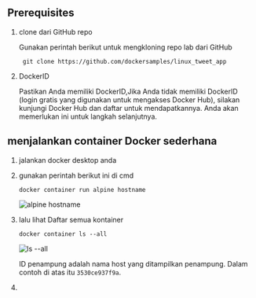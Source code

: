 ## Prerequisites

1. clone dari GitHub repo
   
   Gunakan perintah berikut untuk mengkloning repo lab dari GitHub
   ```
    git clone https://github.com/dockersamples/linux_tweet_app
   ```
2. DockerID

   Pastikan Anda memiliki DockerID,Jika Anda tidak memiliki DockerID (login gratis yang digunakan untuk mengakses Docker Hub), silakan     kunjungi Docker Hub dan daftar untuk mendapatkannya. Anda akan memerlukan ini untuk langkah selanjutnya.


## menjalankan container Docker sederhana

1. jalankan docker desktop anda
2. gunakan perintah berikut ini di cmd
   ```
   docker container run alpine hostname
   ```
   ![alpine hostname](./)

3. lalu lihat Daftar semua kontainer
   ```
   docker container ls --all
   ```
   ![ls --all](./)

   ID penampung adalah nama host yang ditampilkan penampung. Dalam contoh di atas itu `3530ce937f9a`.

5. 
